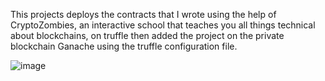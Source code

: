This projects deploys the contracts that I wrote using the help of CryptoZombies, an interactive school that teaches you all things technical about blockchains, on truffle then added the project on the private blockchain Ganache using the truffle configuration file.

![image](https://user-images.githubusercontent.com/69382503/134264402-397a4707-6fc6-448a-a9c3-2a014af99d55.png)
